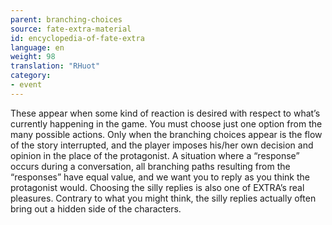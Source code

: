 ```yaml
---
parent: branching-choices
source: fate-extra-material
id: encyclopedia-of-fate-extra
language: en
weight: 98
translation: "RHuot"
category:
- event
---
```


These appear when some kind of reaction is desired with respect to what’s currently happening in the game.
You must choose just one option from the many possible actions.
Only when the branching choices appear is the flow of the story interrupted, and the player imposes his/her own decision and opinion in the place of the protagonist.
A situation where a “response” occurs during a conversation, all branching paths resulting from the “responses” have equal value, and we want you to reply as you think the protagonist would.
Choosing the silly replies is also one of EXTRA’s real pleasures.
Contrary to what you might think, the silly replies actually often bring out a hidden side of the characters.
